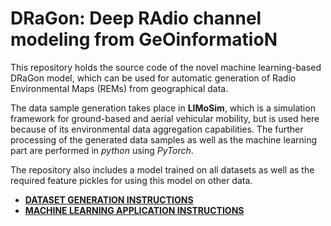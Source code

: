 DRaGon: Deep RAdio channel modeling from GeOinformatioN
========

This repository holds the source code of the novel machine learning-based DRaGon model, which can be used for automatic generation of Radio Environmental Maps
(REMs) from geographical data.

The data sample generation takes place in **LIMoSim**, which is a simulation framework for ground-based and aerial vehicular mobility, but is used here because of its environmental data aggregation capabilities.
The further processing of the generated data samples as well as the machine learning part are performed in *python* using *PyTorch*.

The repository also includes a model trained on all datasets as well as the required feature pickles for using this model on other data. 

- [**DATASET GENERATION INSTRUCTIONS**](DATASAMPLES.md)
- [**MACHINE LEARNING APPLICATION INSTRUCTIONS**](ML.md)


